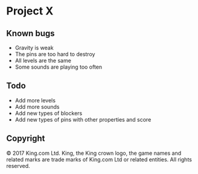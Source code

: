 # Project X

## Known bugs
* Gravity is weak
* The pins are too hard to destroy
* All levels are the same
* Some sounds are playing too often

## Todo
* Add more levels
* Add more sounds
* Add new types of blockers
* Add new types of pins with other properties and score


## Copyright
© 2017 King.com Ltd. King, the King crown logo, the game names and related marks are trade marks of King.com Ltd or related entities. All rights reserved.
